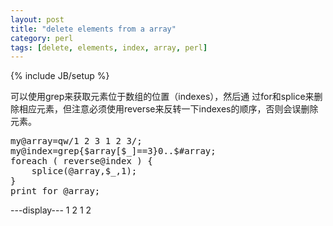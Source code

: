 ```yaml
---
layout: post
title: "delete elements from a array"
category: perl
tags: [delete, elements, index, array, perl]
---
```

{% include JB/setup %}

可以使用grep来获取元素位于数组的位置（indexes），然后通
过for和splice来删除相应元素，但注意必须使用reverse来反转一下indexes的顺序，否则会误删除元素。

<pre lang="perl">
my@array=qw/1 2 3 1 2 3/;
my@index=grep{$array[$_]==3}0..$#array;
foreach ( reverse@index ) {
    splice(@array,$_,1);
}
print for @array;
</pre>

---display---
1
2
1
2
